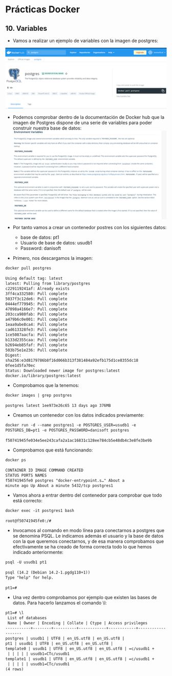 # Prácticas Docker

## 10. Variables

- Vamos a realizar un ejemplo de variables con la imagen de postgres:

![logo-Danisoft sas](../postgres.png)

- Podemos comprobar dentro de la documentación de Docker hub que la
  imagen de Postgres dispone de una serie de variables para poder
  construir nuestra base de datos:
  ![logo-Danisoft sas](../postgres2.png)

- Por tanto vamos a crear un contenedor postres con los siguientes datos:

  - base de datos: pt1
  - Usuario de base de datos: usudb1
  - Password: danisoft

- Primero, nos descargamos la imagen:

```
docker pull postgres

Using default tag: latest
latest: Pulling from library/postgres
c229119241af: Already exists
3ff4ca332580: Pull complete
5037f3c12de6: Pull complete
0444ef779945: Pull complete
47098a4166e7: Pull complete
203cca980fab: Pull complete
a479b6c0e001: Pull complete
1eaa9abe8ca4: Pull complete
cad613328fe3: Pull complete
1ce5087aacfa: Pull complete
b133d2355caa: Pull complete
b2694eb85faf: Pull complete
503b75e1e236: Pull complete
Digest:
sha256:e3d8179786b8f16d066b313f381484a92efb175d1ce8355dc18
0fee1d5fa70ec
Status: Downloaded newer image for postgres:latest
docker.io/library/postgres:latest
```

- Comprobamos que la tenemos:

```
docker images | grep postgres

postgres latest 1ee973e26c65 13 days ago 376MB
```

- Creamos un contenedor con los datos indicados previamente:

```
docker run -d --name postgres1 -e POSTGRES_USER=usudb1 -e POSTGRES_DB=pt1 -e POSTGRES_PASSWORD=danisoft postgres

f50741945fe034e5ee243cafa2a1ac16831c128ee784cb5e48db4c3e8fe3be9b

```

- Comprobamos que está funcionando:

```
docker ps

CONTAINER ID IMAGE COMMAND CREATED
STATUS PORTS NAMES
f50741945fe0 postgres "docker-entrypoint.s…" About a
minute ago Up About a minute 5432/tcp postgres1

```

- Vamos ahora a entrar dentro del contenedor para comprobar que todo
  está correcto:

```
docker exec -it postgres1 bash

root@f50741945fe0:/#
```

- Invocamos al comando en modo línea para conectarnos a postgres que se denomina PSQL. Le indicamos además el usuario y la base de datos con la que queremos conectarnos, y de esa manera comprobamos que efectivamente se ha creado de forma correcta todo lo que hemos indicado anteriormente:

```
psql -U usudb1 pt1

psql (14.2 (Debian 14.2-1.pgdg110+1))
Type "help" for help.

pt1=#
```

- Una vez dentro comprobamos por ejemplo que existen las bases de
  datos. Para hacerlo lanzamos el comando \l:

```
pt1=# \l
 List of databases
 Name | Owner | Encoding | Collate | Ctype | Access privileges
-----------+--------+----------+------------+------------+-------------------
postgres | usudb1 | UTF8 | en_US.utf8 | en_US.utf8 |
pt1 | usudb1 | UTF8 | en_US.utf8 | en_US.utf8 |
template0 | usudb1 | UTF8 | en_US.utf8 | en_US.utf8 | =c/usudb1 +
 | | | | | usudb1=CTc/usudb1
template1 | usudb1 | UTF8 | en_US.utf8 | en_US.utf8 | =c/usudb1 +
 | | | | | usudb1=CTc/usudb1
(4 rows)
```
